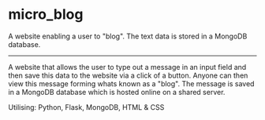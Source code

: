 # micro_blog
A website enabling a user to "blog". The text data is stored in a MongoDB database.

----------------------------------------------------------------------------------

A website that allows the user to type out a message in an input field and then save this data to the website via a click of a button. 
Anyone can then view this message forming whats known as a "blog". The message is saved in a MongoDB database which is hosted online on a shared server.

Utilising:
Python, 
Flask, 
MongoDB, 
HTML & 
CSS
